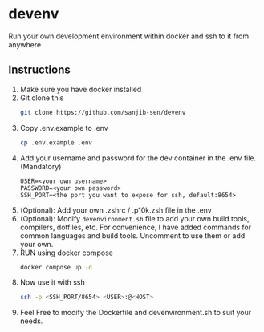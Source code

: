 # devenv

Run your own development environment within docker and ssh to it from anywhere


## Instructions

1. Make sure you have docker installed
2. Git clone this
    ```sh
    git clone https://github.com/sanjib-sen/devenv
    ```
3. Copy .env.example to .env
    ```sh
    cp .env.example .env
    ```
4. Add your username and password for the dev container in the .env file. (Mandatory)
    ```.env
    USER=<your own username>
    PASSWORD=<your own password>
    SSH_PORT=<the port you want to expose for ssh, default:8654>
    ```
5. (Optional): Add your own .zshrc / .p10k.zsh file in the .env
6. (Optional): Modify `devenvironment.sh` file to add your own build tools, compilers, dotfiles, etc.
    For convenience, I have added commands for common languages and build tools. Uncomment to use them or add your own.
7. RUN using docker compose
    ```sh
    docker compose up -d
    ```
8. Now use it with ssh
    ```sh
    ssh -p <SSH_PORT/8654> <USER>:@<HOST>
    ```
9. Feel Free to modify the Dockerfile and devenvironment.sh to suit your needs.
